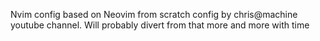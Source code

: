 Nvim config based on Neovim from scratch config by chris@machine youtube channel.
Will probably divert from that more and more with time
